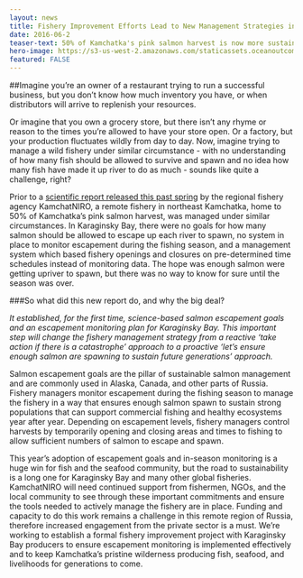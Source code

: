 ```yaml
---
layout: news
title: Fishery Improvement Efforts Lead to New Management Strategies in Kamchatka
date: 2016-06-2
teaser-text: 50% of Kamchatka's pink salmon harvest is now more sustainably managed, a huge win for fish and the seafood community.
hero-image: https://s3-us-west-2.amazonaws.com/staticassets.oceanoutcomes.org/news+and+analysis/hero+images/new-fishery-management-kamchatka-hero.jpg
featured: FALSE
---
```

##Imagine you’re an owner of a restaurant trying to run a successful business, but you don’t know how much inventory you have, or when distributors will arrive to replenish your resources. 

Or imagine that you own a grocery store, but there isn’t any rhyme or reason to the times you’re allowed to have your store open. Or a factory, but your production fluctuates wildly from day to day. Now, imagine trying to manage a wild fishery under similar circumstance - with no understanding of how many fish should be allowed to survive and spawn and no idea how many fish have made it up river to do as much - sounds like quite a challenge, right?

Prior to a <a href="https://s3-us-west-2.amazonaws.com/staticassets.oceanoutcomes.org/supporting+documents/Karaginsky-Bay-Report-(IN+RUSSIAN)-2016.pdf" target="_blank">scientific report released this past spring</a> by the regional fishery agency KamchatNIRO, a remote fishery in northeast Kamchatka, home to 50% of Kamchatka’s pink salmon harvest, was managed under similar circumstances. In Karaginsky Bay, there were no goals for how many salmon should be allowed to escape up each river to spawn, no system in place to monitor escapement during the fishing season, and a management system which based fishery openings and closures on pre-determined time schedules instead of monitoring data. The hope was enough salmon were getting upriver to spawn, but there was no way to know for sure until the season was over.

###So what did this new report do, and why the big deal? 

*It established, for the first time, science-based salmon escapement goals and an escapement monitoring plan for Karaginsky Bay. This important step will change the fishery management strategy from a reactive ‘take action if there is a catastrophe’ approach to a proactive ‘let’s ensure enough salmon are spawning to sustain future generations’ approach.*

Salmon escapement goals are the pillar of sustainable salmon management and are commonly used in Alaska, Canada, and other parts of Russia. Fishery managers monitor escapement during the fishing season to manage the fishery in a way that ensures enough salmon spawn to sustain strong populations that can support commercial fishing and healthy ecosystems year after year. Depending on escapement levels, fishery managers control harvests by temporarily opening and closing areas and times to fishing to allow sufficient numbers of salmon to escape and spawn.

This year’s adoption of escapement goals and in-season monitoring is a huge win for fish and the seafood community, but the road to sustainability is a long one for Karaginsky Bay and many other global fisheries. KamchatNIRO will need continued support from fishermen, NGOs, and the local community to see through these important commitments and ensure the tools needed to actively manage the fishery are in place. Funding and capacity to do this work remains a challenge in this remote region of Russia, therefore increased engagement from the private sector is a must. We’re working to establish a formal fishery improvement project with Karaginsky Bay producers to ensure escapement monitoring is implemented effectively and to  keep Kamchatka’s pristine wilderness producing fish, seafood, and livelihoods for generations to come.

